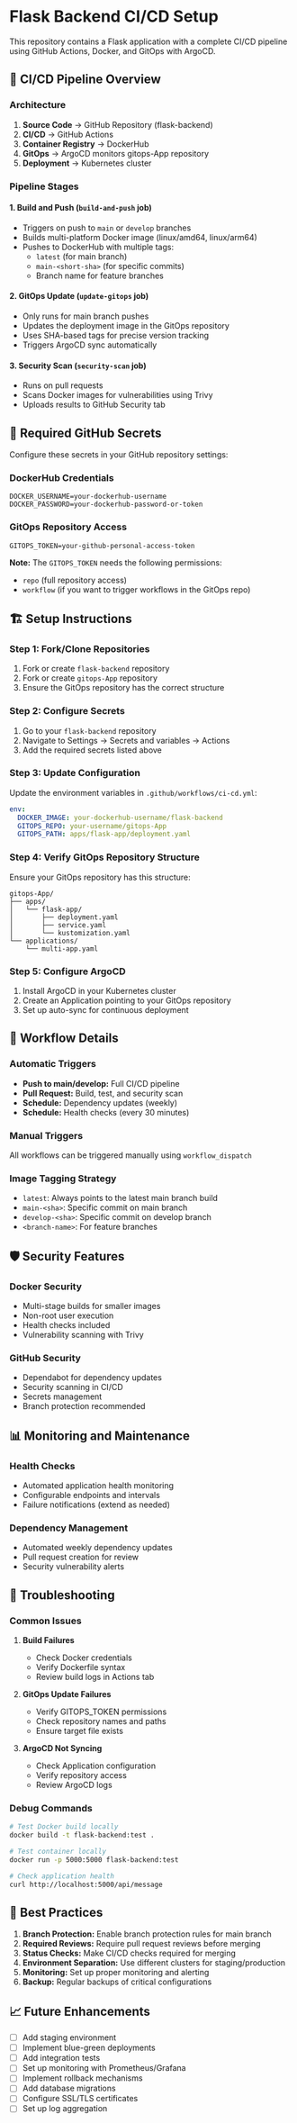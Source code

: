 # Flask Backend CI/CD Setup

This repository contains a Flask application with a complete CI/CD pipeline using GitHub Actions, Docker, and GitOps with ArgoCD.

## 🚀 CI/CD Pipeline Overview

### Architecture
1. **Source Code** → GitHub Repository (flask-backend)
2. **CI/CD** → GitHub Actions
3. **Container Registry** → DockerHub
4. **GitOps** → ArgoCD monitors gitops-App repository
5. **Deployment** → Kubernetes cluster

### Pipeline Stages

#### 1. Build and Push (`build-and-push` job)
- Triggers on push to `main` or `develop` branches
- Builds multi-platform Docker image (linux/amd64, linux/arm64)
- Pushes to DockerHub with multiple tags:
  - `latest` (for main branch)
  - `main-<short-sha>` (for specific commits)
  - Branch name for feature branches

#### 2. GitOps Update (`update-gitops` job)
- Only runs for main branch pushes
- Updates the deployment image in the GitOps repository
- Uses SHA-based tags for precise version tracking
- Triggers ArgoCD sync automatically

#### 3. Security Scan (`security-scan` job)
- Runs on pull requests
- Scans Docker images for vulnerabilities using Trivy
- Uploads results to GitHub Security tab

## 🔧 Required GitHub Secrets

Configure these secrets in your GitHub repository settings:

### DockerHub Credentials
```
DOCKER_USERNAME=your-dockerhub-username
DOCKER_PASSWORD=your-dockerhub-password-or-token
```

### GitOps Repository Access
```
GITOPS_TOKEN=your-github-personal-access-token
```

**Note:** The `GITOPS_TOKEN` needs the following permissions:
- `repo` (full repository access)
- `workflow` (if you want to trigger workflows in the GitOps repo)

## 🏗️ Setup Instructions

### Step 1: Fork/Clone Repositories
1. Fork or create `flask-backend` repository
2. Fork or create `gitops-App` repository
3. Ensure the GitOps repository has the correct structure

### Step 2: Configure Secrets
1. Go to your `flask-backend` repository
2. Navigate to Settings → Secrets and variables → Actions
3. Add the required secrets listed above

### Step 3: Update Configuration
Update the environment variables in `.github/workflows/ci-cd.yml`:
```yaml
env:
  DOCKER_IMAGE: your-dockerhub-username/flask-backend
  GITOPS_REPO: your-username/gitops-App
  GITOPS_PATH: apps/flask-app/deployment.yaml
```

### Step 4: Verify GitOps Repository Structure
Ensure your GitOps repository has this structure:
```
gitops-App/
├── apps/
│   └── flask-app/
│       ├── deployment.yaml
│       ├── service.yaml
│       └── kustomization.yaml
└── applications/
    └── multi-app.yaml
```

### Step 5: Configure ArgoCD
1. Install ArgoCD in your Kubernetes cluster
2. Create an Application pointing to your GitOps repository
3. Set up auto-sync for continuous deployment

## 🔄 Workflow Details

### Automatic Triggers
- **Push to main/develop:** Full CI/CD pipeline
- **Pull Request:** Build, test, and security scan
- **Schedule:** Dependency updates (weekly)
- **Schedule:** Health checks (every 30 minutes)

### Manual Triggers
All workflows can be triggered manually using `workflow_dispatch`

### Image Tagging Strategy
- `latest`: Always points to the latest main branch build
- `main-<sha>`: Specific commit on main branch
- `develop-<sha>`: Specific commit on develop branch
- `<branch-name>`: For feature branches

## 🛡️ Security Features

### Docker Security
- Multi-stage builds for smaller images
- Non-root user execution
- Health checks included
- Vulnerability scanning with Trivy

### GitHub Security
- Dependabot for dependency updates
- Security scanning in CI/CD
- Secrets management
- Branch protection recommended

## 📊 Monitoring and Maintenance

### Health Checks
- Automated application health monitoring
- Configurable endpoints and intervals
- Failure notifications (extend as needed)

### Dependency Management
- Automated weekly dependency updates
- Pull request creation for review
- Security vulnerability alerts

## 🚨 Troubleshooting

### Common Issues

1. **Build Failures**
   - Check Docker credentials
   - Verify Dockerfile syntax
   - Review build logs in Actions tab

2. **GitOps Update Failures**
   - Verify GITOPS_TOKEN permissions
   - Check repository names and paths
   - Ensure target file exists

3. **ArgoCD Not Syncing**
   - Check Application configuration
   - Verify repository access
   - Review ArgoCD logs

### Debug Commands
```bash
# Test Docker build locally
docker build -t flask-backend:test .

# Test container locally
docker run -p 5000:5000 flask-backend:test

# Check application health
curl http://localhost:5000/api/message
```

## 🎯 Best Practices

1. **Branch Protection:** Enable branch protection rules for main branch
2. **Required Reviews:** Require pull request reviews before merging
3. **Status Checks:** Make CI/CD checks required for merging
4. **Environment Separation:** Use different clusters for staging/production
5. **Monitoring:** Set up proper monitoring and alerting
6. **Backup:** Regular backups of critical configurations

## 📈 Future Enhancements

- [ ] Add staging environment
- [ ] Implement blue-green deployments
- [ ] Add integration tests
- [ ] Set up monitoring with Prometheus/Grafana
- [ ] Implement rollback mechanisms
- [ ] Add database migrations
- [ ] Configure SSL/TLS certificates
- [ ] Set up log aggregation
